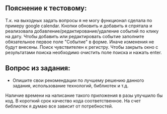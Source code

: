 ## Пояснение к тестовому:

Т.к. на выходных задать вопросы я не могу функционал сделала по примеру google calendar.
Кнопки обновить и добавить я спрятала и реализовала добавление/редактирование/удаление событий по клику на дату.
Чтобы добавить или редактировать событие заполните обязательное первое поле "Событие" в форме. Иначе изменения не будут внесены.
Поиск чувствителен к регистру.
 Чтобы закрыть окно с результатами поиска необходимо очистить поле поиска и нажать enter.

## Вопрос из задания:
- Опишите свои рекомендации по лучшему решению данного задания, использование технологий, библиотек и т.д.

Наличие времени на написание такого приложения в разы улучшило бы код. В короткий срок качество кода соответственное.
На счет библиотек я думаю все зависит от потребностей.
